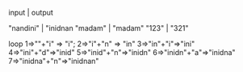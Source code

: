 input      |  output
 
"nandini"  | "inidnan
"madam"    | "madam"
"123"      | "321"

loop
1=>""+"i" => "i";
2=>"i"+"n" => "in"
3=>"in"+"i"=>"ini"
4=>"ini"+"d"=>"inid"
5=>"inid"+"n"=>"inidn"
6=>"inidn"+"a"=>"inidna"
7=>"inidna"+"n"=>"inidnan"

